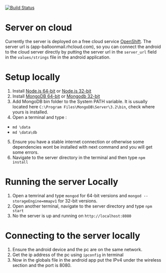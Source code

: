 [![Build Status](https://jenkins-balloonmail.rhcloud.com/buildStatus/icon?job=balloon)](https://jenkins-balloonmail.rhcloud.com/job/balloon/)

# Server on cloud

Currently the server is deployed on a free cloud service [OpenShift](https://www.openshift.com/). The server url is (app-balloonmail.rhcloud.com), so you can connect the android to the cloud server directly by
putting the server url in the `server_url` field in the `values/strings` file in the android application.

# Setup locally

1. Install [Node.js 64-bit](https://nodejs.org/dist/v4.4.3/node-v4.4.3-x64.msi) or [Node.js 32-bit](https://nodejs.org/dist/v4.4.3/node-v4.4.3-x86.msi)
2. Install [MongoDB 64-bit](https://fastdl.mongodb.org/win32/mongodb-win32-x86_64-3.2.5-signed.msi) or [Mongodb 32-bit](https://fastdl.mongodb.org/win32/mongodb-win32-i386-3.2.5-signed.msi)
3. Add MongoDB bin folder to the System PATH variable. It is usually located here `C:\Program Files\MongoDB\Server\3.2\bin`, check where yours is installed.
4. Open a terminal and type :
  * `md \data`
  * `md \data\db`
5. Ensure you have a stable internet connection or otherwise some dependencies wont be installed with next command and you will get some errors.
6. Navigate to the server directory in the terminal and then type `npm install`

# Running the server Locally

1. Open a temrinal and type `mongod` for 64-bit versions and `mongod --storageEngine=mmapv1` for 32-bit versions.
2. Open another terminal, navigate to the server directory and type `npm start`
3. No the server is up and running on `http://localhost:8080`


# Connecting to the server locally

1. Ensure the android device and the pc are on the same network.
2. Get the ip address of the pc using `ipconfig` in terminal
3. Now in the globals file in the android app put the IPv4 under the wireless section and the port is 8080.
